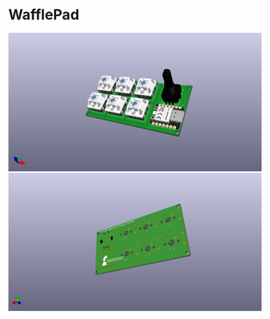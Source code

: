 # WafflePad
![Front View of the HackPad](https://github.com/LiveWaffle/WafflePad/blob/main/Ortho.png)
![Back View of the HackPad](https://github.com/LiveWaffle/WafflePad/blob/main/OrthoBack.png)
